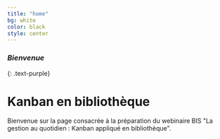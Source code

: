```yaml
---
title: "home"
bg: white
color: black
style: center
---
```


### *Bienvenue*

{: .text-purple}

# Kanban en bibliothèque

Bienvenue sur la page consacrée à la préparation du webinaire BIS "La gestion au quotidien : Kanban appliqué en bibliothèque".
